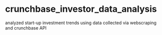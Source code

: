 # crunchbase_investor_data_analysis
analyzed start-up investment trends using data collected via webscraping and crunchbase API
